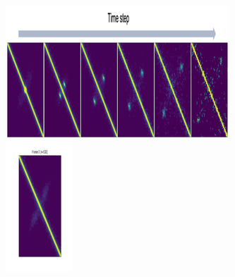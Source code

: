 <p>
  <img src="https://github.com/zzdzr/ForkSimulation/blob/main/img/simulations2.png" width="700" height="300" />
  <img src="https://github.com/zzdzr/ForkSimulation/blob/main/img/simulations3.gif" width="150" height="300" />
</p>
